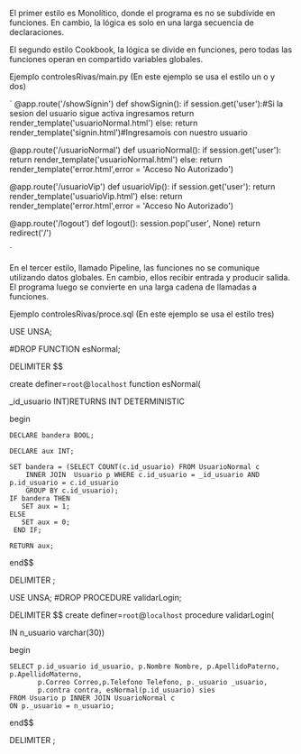 El primer estilo es Monolítico, donde el programa es
no se subdivide en funciones. En cambio, la lógica es
solo en una larga secuencia de declaraciones.

El segundo estilo Cookbook, la lógica se divide
en funciones, pero todas las funciones operan en compartido
variables globales.

Ejemplo controlesRivas/main.py (En este ejemplo se usa el estilo un o y dos)




`
@app.route('/showSignin')
def showSignin():
    if session.get('user'):#Si la sesion del usuario sigue activa ingresamos
        return render_template('usuarioNormal.html')
    else:
        return render_template('signin.html')#Ingresamois con nuestro usuario

@app.route('/usuarioNormal')
def usuarioNormal():
    if session.get('user'):
        return render_template('usuarioNormal.html')
    else:
        return render_template('error.html',error = 'Acceso No Autorizado')

@app.route('/usuarioVip')
def usuarioVip():
    if session.get('user'):
        return render_template('usuarioVip.html')
    else:
        return render_template('error.html',error = 'Acceso No Autorizado')

@app.route('/logout')
def logout():
    session.pop('user', None)
    return redirect('/')

`


En el tercer estilo, llamado Pipeline, las funciones
no se comunique utilizando datos globales. En cambio, ellos
recibir entrada y producir salida. El programa
luego se convierte en una larga cadena de llamadas a funciones.


Ejemplo controlesRivas/proce.sql (En este ejemplo se usa el estilo tres)

USE UNSA;

#DROP FUNCTION esNormal;

DELIMITER $$

create definer=`root`@`localhost` function esNormal(

_id_usuario INT)RETURNS INT DETERMINISTIC

begin

    DECLARE bandera BOOL;
    
    DECLARE aux INT;
    
    SET bandera = (SELECT COUNT(c.id_usuario) FROM UsuarioNormal c 
        INNER JOIN  Usuario p WHERE c.id_usuario = _id_usuario AND p.id_usuario = c.id_usuario
        GROUP BY c.id_usuario);
    IF bandera THEN
       SET aux = 1;
	ELSE
       SET aux = 0;
     END IF;
    
    RETURN aux;
    
end$$

DELIMITER ;

USE UNSA;
#DROP PROCEDURE validarLogin;


DELIMITER $$
create definer=`root`@`localhost` procedure validarLogin(

IN n_usuario varchar(30))

begin

    SELECT p.id_usuario id_usuario, p.Nombre Nombre, p.ApellidoPaterno, p.ApellidoMaterno, 
           p.Correo Correo,p.Telefono Telefono, p._usuario _usuario,
           p.contra contra, esNormal(p.id_usuario) sies
	FROM Usuario p INNER JOIN UsuarioNormal c
    ON p._usuario = n_usuario;
    
end$$

DELIMITER ;

